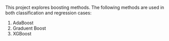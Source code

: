 This project explores boosting methods.
The following methods are used in both classification and regression cases:
1. AdaBoost
2. Graduent Boost
3. XGBoost
